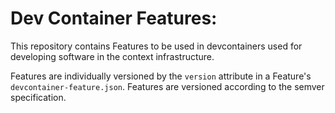# Dev Container Features:

This repository contains Features to be used in devcontainers used for developing software in the context infrastructure.

Features are individually versioned by the `version` attribute in a Feature's `devcontainer-feature.json`.  Features are versioned according to the semver specification.